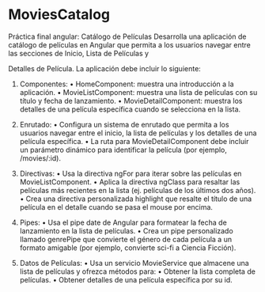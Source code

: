 # MoviesCatalog

Práctica final angular: Catálogo de Películas
Desarrolla una aplicación de catálogo de películas en Angular que permita a
los usuarios navegar entre las secciones de Inicio, Lista de Películas y

Detalles de Película. La aplicación debe incluir lo siguiente:

1. Componentes:
• HomeComponent: muestra una introducción a la aplicación.
• MovieListComponent: muestra una lista de películas con su título y
fecha de lanzamiento.
• MovieDetailComponent: muestra los detalles de una película específica
cuando se selecciona en la lista.

2. Enrutado:
• Configura un sistema de enrutado que permita a los usuarios navegar
entre el inicio, la lista de películas y los detalles de una película
específica.
• La ruta para MovieDetailComponent debe incluir un parámetro
dinámico para identificar la película (por ejemplo, /movies/:id).


3. Directivas:
• Usa la directiva ngFor para iterar sobre las películas en
MovieListComponent.
• Aplica la directiva ngClass para resaltar las películas más recientes en
la lista (ej. películas de los últimos dos años).
• Crea una directiva personalizada highlight que resalte el título de
una película en el detalle cuando se pasa el mouse por encima.


4. Pipes:
• Usa el pipe date de Angular para formatear la fecha de lanzamiento en
la lista de películas.
• Crea un pipe personalizado llamado genrePipe que convierte el género
de cada película a un formato amigable (por ejemplo, convierte sci-fi
a Ciencia Ficción).


5. Datos de Películas:
• Usa un servicio MovieService que almacene una lista de películas y
ofrezca métodos para:
• Obtener la lista completa de películas.
• Obtener detalles de una película específica por su id.